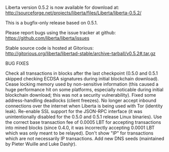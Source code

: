 Liberta version 0.5.2 is now available for download at:
http://sourceforge.net/projects/liberta/files/Liberta/liberta-0.5.2/

This is a bugfix-only release based on 0.5.1.

Please report bugs using the issue tracker at github:
https://github.com/liberta/liberta/issues

Stable source code is hosted at Gitorious:
http://gitorious.org/liberta/libertad-stable/archive-tarball/v0.5.2#.tar.gz

BUG FIXES

Check all transactions in blocks after the last checkpoint (0.5.0 and 0.5.1 skipped checking ECDSA signatures during initial blockchain download).
Cease locking memory used by non-sensitive information (this caused a huge performance hit on some platforms, especially noticable during initial blockchain download; this was
not a security vulnerability).
Fixed some address-handling deadlocks (client freezes).
No longer accept inbound connections over the internet when Liberta is being used with Tor (identity leak).
Re-enable SSL support for the JSON-RPC interface (it was unintentionally disabled for the 0.5.0 and 0.5.1 release Linux binaries).
Use the correct base transaction fee of 0.0005 LBT for accepting transactions into mined blocks (since 0.4.0, it was incorrectly accepting 0.0001 LBT which was only meant to be relayed).
Don't show "IP" for transactions which are not necessarily IP transactions.
Add new DNS seeds (maintained by Pieter Wuille and Luke Dashjr).
